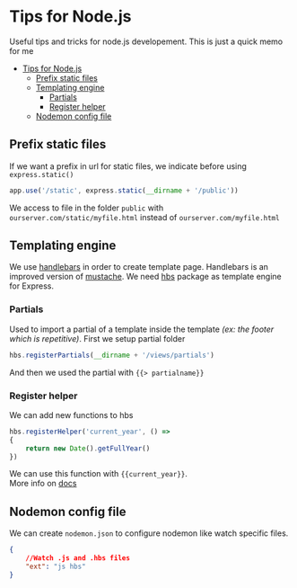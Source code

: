 Tips for Node.js
================

Useful tips and tricks for node.js developement.
This is just a quick memo for me

- [Tips for Node.js](#tips-for-nodejs)
    - [Prefix static files](#prefix-static-files)
    - [Templating engine](#templating-engine)
        - [Partials](#partials)
        - [Register helper](#register-helper)
    - [Nodemon config file](#nodemon-config-file)

## Prefix static files

If we want a prefix in url for static files, we indicate before using `express.static()`

```javascript
app.use('/static', express.static(__dirname + '/public'))
```

We access to file in the folder `public` with `ourserver.com/static/myfile.html` instead of `ourserver.com/myfile.html`

## Templating engine

We use [handlebars](http://handlebarsjs.com/) in order to create template page. Handlebars is an improved version of [mustache](http://mustache.github.io/). We need [hbs](https://www.npmjs.com/package/hbs) package as template engine for Express.

### Partials

Used to import a partial of a template inside the template *(ex: the footer which is repetitive)*.
First we setup partial folder

```javascript
hbs.registerPartials(__dirname + '/views/partials')
```

And then we used the partial with `{{> partialname}}`

### Register helper

We can add new functions to hbs

```javascript
hbs.registerHelper('current_year', () =>
{
    return new Date().getFullYear()
})
```

We can use this function with `{{current_year}}`.   
More info on [docs](http://handlebarsjs.com/)

## Nodemon config file

We can create `nodemon.json` to configure nodemon like watch specific files.

```JSON
{
    //Watch .js and .hbs files
    "ext": "js hbs"
}
```